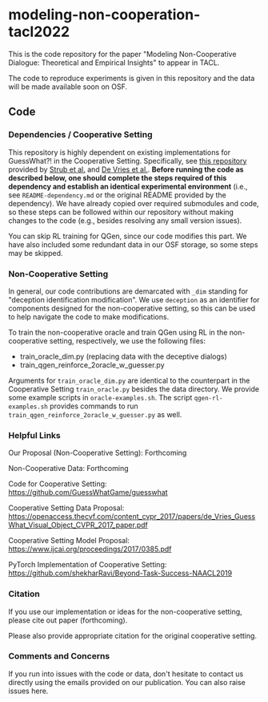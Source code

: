 # modeling-non-cooperation-tacl2022
This is the code repository for the paper "Modeling Non-Cooperative Dialogue: Theoretical and Empirical Insights" to appear in TACL.

The code to reproduce experiments is given in this repository and the data will be made available soon on OSF.

## Code
### Dependencies / Cooperative Setting
This repository is highly dependent on existing implementations for GuessWhat?! in the Cooperative Setting. Specifically, see [this repository](https://github.com/GuessWhatGame/guesswhat) provided by [Strub et al.](https://www.ijcai.org/proceedings/2017/0385.pdf) and [De Vries et al.](https://openaccess.thecvf.com/content_cvpr_2017/papers/de_Vries_GuessWhat_Visual_Object_CVPR_2017_paper.pdf). **Before running the code as described below, one should complete the steps required of this dependency and establish an identical experimental environment** (i.e., see ```README-dependency.md``` or the original README provided by the dependency). We have already copied over required submodules and code, so these steps can be followed within our repository without making changes to the code (e.g., besides resolving any small version issues). 

You can skip RL training for QGen, since our code modifies this part. We have also included some redundant data in our OSF storage, so some steps may be skipped. 

### Non-Cooperative Setting
In general, our code contributions are demarcated with ```_dim``` standing for "deception identification modification". We use ```deception``` as an identifier for components designed for the non-cooperative setting, so this can be used to help navigate the code to make modifications. 

To train the non-cooperative oracle and train QGen using RL in the non-cooperative setting, respectively, we use the following files:

* train_oracle_dim.py (replacing data with the deceptive dialogs)
* train_qgen_reinforce_2oracle_w_guesser.py

Arguments for `train_oracle_dim.py` are identical to the counterpart in the Cooperative Setting `train_oracle.py` besides the data directory. We provide some example scripts in ```oracle-examples.sh```. The script ```qgen-rl-examples.sh``` provides commands to run `train_qgen_reinforce_2oracle_w_guesser.py` as well.

### Helpful Links
Our Proposal (Non-Cooperative Setting): Forthcoming

Non-Cooperative Data: Forthcoming

Code for Cooperative Setting: https://github.com/GuessWhatGame/guesswhat

Cooperative Setting Data Proposal: https://openaccess.thecvf.com/content_cvpr_2017/papers/de_Vries_GuessWhat_Visual_Object_CVPR_2017_paper.pdf

Cooperative Setting Model Proposal: https://www.ijcai.org/proceedings/2017/0385.pdf

PyTorch Implementation of Cooperative Setting: https://github.com/shekharRavi/Beyond-Task-Success-NAACL2019

### Citation
If you use our implementation or ideas for the non-cooperative setting, please cite out paper (forthcoming).

Please also provide appropriate citation for the original cooperative setting.

### Comments and Concerns
If you run into issues with the code or data, don't hesitate to contact us directly using the emails provided on our publication. You can also raise issues here.
